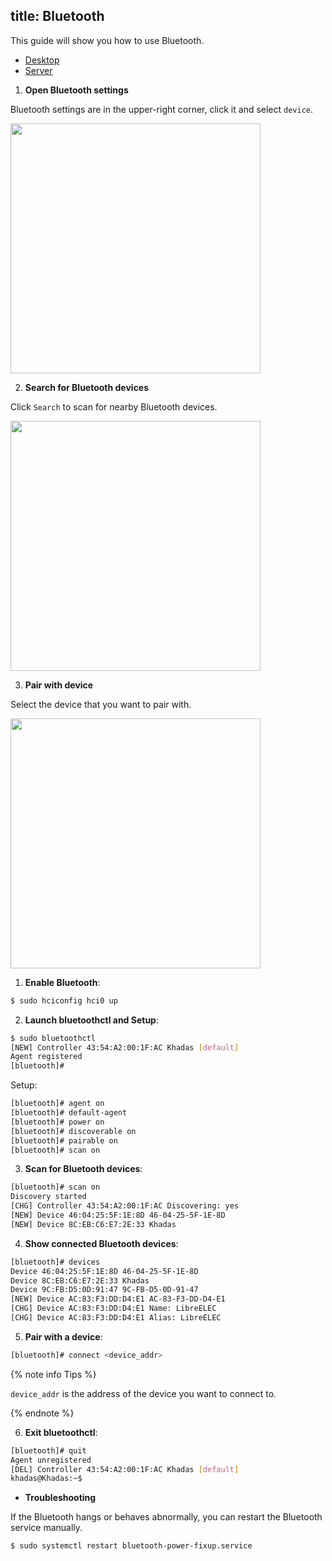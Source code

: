 title: Bluetooth
---

This guide will show you how to use Bluetooth.

<ul class="nav nav-tabs" id="myTab" role="tablist">
  <li class="nav-item" role="presentation">
    <a class="nav-link active" id="desktop-tab" data-toggle="tab" href="#desktop" role="tab" aria-controls="desktop" aria-selected="true">Desktop</a>
  </li>
  <li class="nav-item" role="presentation">
    <a class="nav-link" id="profile-tab" data-toggle="tab" href="#server" role="tab" aria-controls="server" aria-selected="false">Server</a>
  </li>
</ul>
<div class="tab-content" id="myTabContent">
<div class="tab-pane fade show active" id="desktop" role="tabpanel" aria-labelledby="desktop-tab">

1. **Open Bluetooth settings**

Bluetooth settings are in the upper-right corner, click it and select `device`.

<img src="/linux/images/vim1/gnome-bluetooth1.png" width=400px>

2. **Search for Bluetooth devices**

Click `Search` to scan for nearby Bluetooth devices.

<img src="/linux/images/vim1/gnome-bluetooth2.png" width=400px>

3. **Pair with device**

Select the device that you want to pair with.

<img src="/linux/images/vim1/gnome-bluetooth3.png" width=400px>

</div>
<div class="tab-pane fade" id="server" role="tabpanel" aria-labelledby="server-tab">

1. **Enable Bluetooth**:

```sh
$ sudo hciconfig hci0 up
```

2. **Launch bluetoothctl and Setup**:

```sh
$ sudo bluetoothctl
[NEW] Controller 43:54:A2:00:1F:AC Khadas [default]
Agent registered
[bluetooth]#
```
Setup:

```sh
[bluetooth]# agent on
[bluetooth]# default-agent
[bluetooth]# power on
[bluetooth]# discoverable on
[bluetooth]# pairable on
[bluetooth]# scan on
```

3. **Scan for Bluetooth devices**:

```sh
[bluetooth]# scan on
Discovery started
[CHG] Controller 43:54:A2:00:1F:AC Discovering: yes
[NEW] Device 46:04:25:5F:1E:8D 46-04-25-5F-1E-8D
[NEW] Device 8C:EB:C6:E7:2E:33 Khadas
```

4. **Show connected Bluetooth devices**:

```sh
[bluetooth]# devices
Device 46:04:25:5F:1E:8D 46-04-25-5F-1E-8D
Device 8C:EB:C6:E7:2E:33 Khadas
Device 9C:FB:D5:0D:91:47 9C-FB-D5-0D-91-47
[NEW] Device AC:83:F3:DD:D4:E1 AC-83-F3-DD-D4-E1
[CHG] Device AC:83:F3:DD:D4:E1 Name: LibreELEC
[CHG] Device AC:83:F3:DD:D4:E1 Alias: LibreELEC
```

5. **Pair with a device**:

```sh
[bluetooth]# connect <device_addr>
```

{% note info Tips %}

`device_addr` is the address of the device you want to connect to.

{% endnote %}

6. **Exit bluetoothctl**:

```sh
[bluetooth]# quit
Agent unregistered
[DEL] Controller 43:54:A2:00:1F:AC Khadas [default]
khadas@Khadas:~$
```

* **Troubleshooting**

If the Bluetooth hangs or behaves abnormally, you can restart the Bluetooth service manually.

```
$ sudo systemctl restart bluetooth-power-fixup.service
```

</div>
</div>


